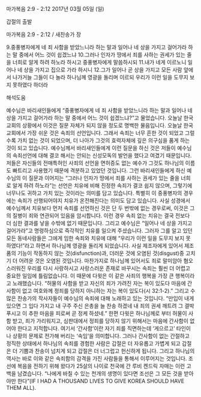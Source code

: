 마가복음 2:9 - 2:12 
2017년 03월 05일 (일)

갑절의 출발



마가복음 2:9 - 2:12 / 새찬송가  장


9.중풍병자에게 네 죄 사함을 받았느니라 하는 말과 일어나 네 상을 가지고 걸어가라 하는 말 중에서 어느 것이 쉽겠느냐 
10.그러나 인자가 땅에서 죄를 사하는 권세가 있는 줄을 너희로 알게 하려 하노라 하시고 중풍병자에게 말씀하시되 
11.내가 네게 이르노니 일어나 네 상을 가지고 집으로 가라 하시니 
12.그가 일어나 곧 상을 가지고 모든 사람 앞에서 나가거늘 그들이 다 놀라 하나님께 영광을 돌리며 이르되 우리가 이런 일을 도무지 보지 못하였다 하더라

해석도움





예수님은 바리새인들에게 “중풍병자에게 네 죄 사함을 받았느니라 하는 말과 일어나 네 상을 가지고 걸어가라 하는 말 중에서 어느 것이 쉽겠느냐?”고 물었습니다. 오늘날 한국교회의 상황에서 이것은 질문 자체가 되지 않을 정도로 명백한 물음입니다. 오늘날 한국교회에서 가장 쉬운 것은 속죄의 선언입니다. 그래서 속죄는 너무 흔한 것이 되었고 그럴수록  가치 없는 것이 되었으며, 더 나아가 그것의 효력자체에 깊은 의구심을 품게 하는 것이 되고 있습니다. 예수님께서 바리새인들에게 이런 질문을 하신 것은 저들이 예수님의 속죄선언에 대해 결코 해서는 안되는 신성모독의 발언을 했다고 여겼기 때문입니다. 저들은 자신들의 전매특허인 사죄의 선언을 면허증도 없는 예수가 그것도 하나님의 이름도 빠트리고 사용했기 때문에 격분하고 있었던 것입니다. 그런 바리새인들에게 하신 예수님의 이 질문과 이어지는 “그러나 인자가 땅에서 죄를 사하는 권세가 있는 줄을 너희로 알게 하려 하노라”는 선언은 치유에 비해 진정한 속죄가 결코 쉽지 않으며, 그렇기에 너무나도 귀하고 가치 있는 것이라는 의미를 담고 있습니다. 특별히 이 중풍병자의 경우에는 속죄가 선행되어야지 치유가 온전해진다는 의미도 담고 있습니다. 사실 성경에서 예수님께서 치유보다 먼저 속죄를 선언하신 것은 단 두 번밖에 없는 경우로써, 이것은 그의 질병이 죄와 연관되어 있음을 암시합니다. 이런 경우 속죄 없는 치유는 결국  전보다 더 심한 결과를 낳을 수밖에 없기 때문입니다. 그리고 예수님은 “일어나 네 상을 가지고 걸어가라”고 명령하심으로 즉각적인 치유를 일으켜 주셨습니다. 그러자 그를 알고 있던 모든 동네사람들은 그에게 임한 속죄와 치유에 대해 “우리가 이런 일을 도무지 보지 못하였다!”라고 하면서 하나님께 영광을 돌리게 되었습니다. 사실 제조자에게 있어서 제조품의 기능이 작동하지 않는 것(disfunction)과, 더러운 것에 오염된 것(disgust)중 고치기 더 어려운 것은 오염된 것입니다. 마찬가지로 하나님께 있어서도 죄로 말미암아 혐오스러워진 우리를 다시 사랑하시고 사랑스러운 존재로 바꾸시는 속죄는 훨씬 더 어렵고 중요한 일임에 틀림없습니다. 이 때문에 다윗은 이 같은 사죄의 행복을 가장 큰 행복이라고 노래했습니다. “허물의 사함을 받고 자신의 죄가 가려진 자는 복이 있도다 마음에 간사함이 없고 여호와께 정죄를 당하지 아니하는 자는 복이 있도다(시 32:1-2).” 그리고 수많은 찬송가의 작사자들이 예수님의 속죄에 대해 노래하고 있는 것입니다. “만입이 내게 있으면 그 입다 가지고 내 구주 주신 은총을 늘 찬송 하겠네 내 죄의 권세 깨트려 그 결박 푸시고 이 추한 마음을 피로써 곧 정케 하셨네.” 한편 다윗은 하나님께로 부터 허물이 사함 받고, 죄가 가리워지고, 심판대에서 정죄를 당하지 않기 위해서는 마음에 간사함이 없어야 한다고 지적합니다. 여기서 ‘간사함’이란 자기 죄를 직면하는데 ‘게으르고’ 타인이나 상황의 문제로 전가해 버리는 ‘속임’을 의미합니다. 그러나 간사함이 없는 간절하고 정직한 상태에서 하나님의 속죄를 경험한 사람은 갑절은 더 자유롭고 가볍게 되고 갑절은 더 기쁨과 찬송이 넘치게 되고 갑절은 더 너그럽고 헌신하게 됩니다. 그리고 하나님의 역사는 바로 이와 같은 속죄함의 감격을 가진 사람들을 통해서 이루어지는 것입니다. 조선에 복음을 전하기 위해 왔다가 25살의 나이로 천국에 간 루비 켄드릭 자매는 이런 고백을 남겼습니다. “나에게 바칠 수 있는 천개의 생명이 있다면 조선은 그 모든 것을 받아야만 한다”(IF I HAD A THOUSAND LIVES TO GIVE KOREA SHOULD HAVE THEM ALL).